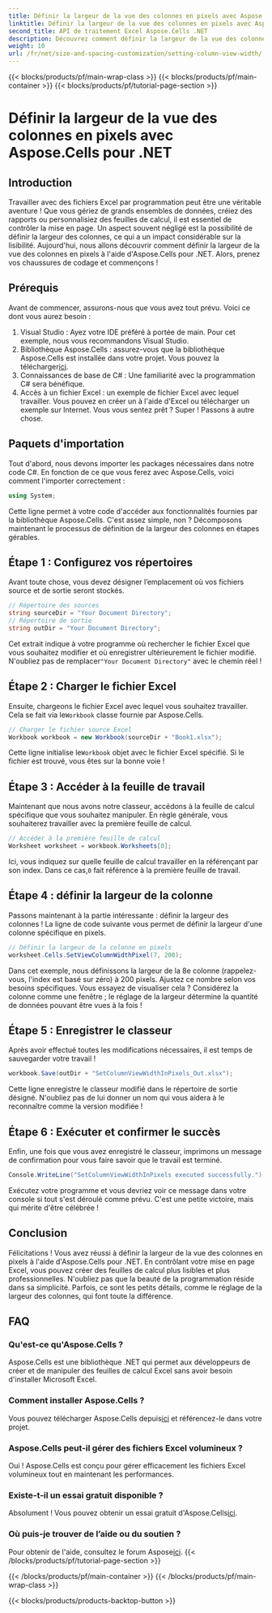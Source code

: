 ```yaml
---
title: Définir la largeur de la vue des colonnes en pixels avec Aspose.Cells pour .NET
linktitle: Définir la largeur de la vue des colonnes en pixels avec Aspose.Cells pour .NET
second_title: API de traitement Excel Aspose.Cells .NET
description: Découvrez comment définir la largeur de la vue des colonnes en pixels avec Aspose.Cells pour .NET dans ce didacticiel complet, étape par étape, qui simplifie la manipulation d'Excel.
weight: 10
url: /fr/net/size-and-spacing-customization/setting-column-view-width/
---
```


{{< blocks/products/pf/main-wrap-class >}}
{{< blocks/products/pf/main-container >}}
{{< blocks/products/pf/tutorial-page-section >}}

# Définir la largeur de la vue des colonnes en pixels avec Aspose.Cells pour .NET

## Introduction
Travailler avec des fichiers Excel par programmation peut être une véritable aventure ! Que vous gériez de grands ensembles de données, créiez des rapports ou personnalisiez des feuilles de calcul, il est essentiel de contrôler la mise en page. Un aspect souvent négligé est la possibilité de définir la largeur des colonnes, ce qui a un impact considérable sur la lisibilité. Aujourd'hui, nous allons découvrir comment définir la largeur de la vue des colonnes en pixels à l'aide d'Aspose.Cells pour .NET. Alors, prenez vos chaussures de codage et commençons !
## Prérequis
Avant de commencer, assurons-nous que vous avez tout prévu. Voici ce dont vous aurez besoin :
1. Visual Studio : Ayez votre IDE préféré à portée de main. Pour cet exemple, nous vous recommandons Visual Studio.
2.  Bibliothèque Aspose.Cells : assurez-vous que la bibliothèque Aspose.Cells est installée dans votre projet. Vous pouvez la télécharger[ici](https://releases.aspose.com/cells/net/).
3. Connaissances de base de C# : Une familiarité avec la programmation C# sera bénéfique.
4. Accès à un fichier Excel : un exemple de fichier Excel avec lequel travailler. Vous pouvez en créer un à l'aide d'Excel ou télécharger un exemple sur Internet.
Vous vous sentez prêt ? Super ! Passons à autre chose.
## Paquets d'importation
Tout d'abord, nous devons importer les packages nécessaires dans notre code C#. En fonction de ce que vous ferez avec Aspose.Cells, voici comment l'importer correctement :
```csharp
using System;
```
Cette ligne permet à votre code d'accéder aux fonctionnalités fournies par la bibliothèque Aspose.Cells. C'est assez simple, non ? Décomposons maintenant le processus de définition de la largeur des colonnes en étapes gérables.
## Étape 1 : Configurez vos répertoires
Avant toute chose, vous devez désigner l’emplacement où vos fichiers source et de sortie seront stockés.
```csharp
// Répertoire des sources
string sourceDir = "Your Document Directory";
// Répertoire de sortie
string outDir = "Your Document Directory";
```
 Cet extrait indique à votre programme où rechercher le fichier Excel que vous souhaitez modifier et où enregistrer ultérieurement le fichier modifié. N'oubliez pas de remplacer`"Your Document Directory"` avec le chemin réel !
## Étape 2 : Charger le fichier Excel
 Ensuite, chargeons le fichier Excel avec lequel vous souhaitez travailler. Cela se fait via le`Workbook` classe fournie par Aspose.Cells.
```csharp
// Charger le fichier source Excel
Workbook workbook = new Workbook(sourceDir + "Book1.xlsx");
```
 Cette ligne initialise le`Workbook` objet avec le fichier Excel spécifié. Si le fichier est trouvé, vous êtes sur la bonne voie !
## Étape 3 : Accéder à la feuille de travail
Maintenant que nous avons notre classeur, accédons à la feuille de calcul spécifique que vous souhaitez manipuler. En règle générale, vous souhaiterez travailler avec la première feuille de calcul.
```csharp
// Accéder à la première feuille de calcul
Worksheet worksheet = workbook.Worksheets[0];
```
 Ici, vous indiquez sur quelle feuille de calcul travailler en la référençant par son index. Dans ce cas,`0` fait référence à la première feuille de travail.
## Étape 4 : définir la largeur de la colonne
Passons maintenant à la partie intéressante : définir la largeur des colonnes ! La ligne de code suivante vous permet de définir la largeur d'une colonne spécifique en pixels.
```csharp
// Définir la largeur de la colonne en pixels
worksheet.Cells.SetViewColumnWidthPixel(7, 200);
```
Dans cet exemple, nous définissons la largeur de la 8e colonne (rappelez-vous, l'index est basé sur zéro) à 200 pixels. Ajustez ce nombre selon vos besoins spécifiques. Vous essayez de visualiser cela ? Considérez la colonne comme une fenêtre ; le réglage de la largeur détermine la quantité de données pouvant être vues à la fois !
## Étape 5 : Enregistrer le classeur
Après avoir effectué toutes les modifications nécessaires, il est temps de sauvegarder votre travail !
```csharp
workbook.Save(outDir + "SetColumnViewWidthInPixels_Out.xlsx");
```
Cette ligne enregistre le classeur modifié dans le répertoire de sortie désigné. N'oubliez pas de lui donner un nom qui vous aidera à le reconnaître comme la version modifiée !
## Étape 6 : Exécuter et confirmer le succès
Enfin, une fois que vous avez enregistré le classeur, imprimons un message de confirmation pour vous faire savoir que le travail est terminé.
```csharp
Console.WriteLine("SetColumnViewWidthInPixels executed successfully.");
```
Exécutez votre programme et vous devriez voir ce message dans votre console si tout s'est déroulé comme prévu. C'est une petite victoire, mais qui mérite d'être célébrée !
## Conclusion
Félicitations ! Vous avez réussi à définir la largeur de la vue des colonnes en pixels à l'aide d'Aspose.Cells pour .NET. En contrôlant votre mise en page Excel, vous pouvez créer des feuilles de calcul plus lisibles et plus professionnelles. N'oubliez pas que la beauté de la programmation réside dans sa simplicité. Parfois, ce sont les petits détails, comme le réglage de la largeur des colonnes, qui font toute la différence.
## FAQ
### Qu'est-ce qu'Aspose.Cells ?
Aspose.Cells est une bibliothèque .NET qui permet aux développeurs de créer et de manipuler des feuilles de calcul Excel sans avoir besoin d'installer Microsoft Excel.
### Comment installer Aspose.Cells ?
 Vous pouvez télécharger Aspose.Cells depuis[ici](https://releases.aspose.com/cells/net/) et référencez-le dans votre projet.
### Aspose.Cells peut-il gérer des fichiers Excel volumineux ?
Oui ! Aspose.Cells est conçu pour gérer efficacement les fichiers Excel volumineux tout en maintenant les performances.
### Existe-t-il un essai gratuit disponible ?
 Absolument ! Vous pouvez obtenir un essai gratuit d'Aspose.Cells[ici](https://releases.aspose.com/).
### Où puis-je trouver de l’aide ou du soutien ?
 Pour obtenir de l'aide, consultez le forum Aspose[ici](https://forum.aspose.com/c/cells/9).
{{< /blocks/products/pf/tutorial-page-section >}}

{{< /blocks/products/pf/main-container >}}
{{< /blocks/products/pf/main-wrap-class >}}

{{< blocks/products/products-backtop-button >}}
